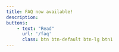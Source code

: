 ```yaml
---
title: FAQ now available!
description:
buttons:
    - text: "Read"
      url: '/faq'
      class: btn btn-default btn-lg btn1      
---
```

